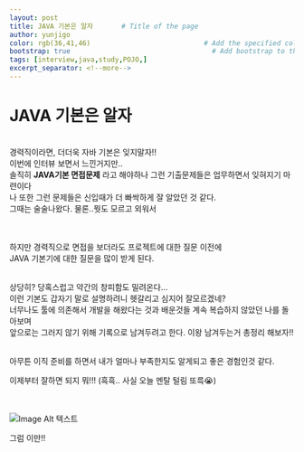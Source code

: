```yaml
---
layout: post
title: JAVA 기본은 알자       # Title of the page
author: yunjigo                   
color: rgb(36,41,46)                            # Add the specified color as feature image, and change link colors in post
bootstrap: true                                   # Add bootstrap to the page
tags: [interview,java,study,POJO,]
excerpt_separator: <!--more-->
---
```


# JAVA 기본은 알자

<br>
경력직이라면, 더더욱 자바 기본은 잊지말자!! <br> <!--more-->
이번에 인터뷰 보면서 느낀거지만..<br>
솔직히 <b>JAVA기본 면접문제</b> 라고 해야하나 그런 기출문제들은 업무하면서 잊혀지기 마련이다<br>
나 또한 그런 문제들은 신입때가 더 빠싹하게 잘 알았던 것 같다.<br>
그때는 술술나왔다. 물론..뭣도 모르고 외워서<br><br><br>

하지만 경력직으로 면접을 보더라도 프로젝트에 대한 질문 이전에<br>
JAVA 기본기에 대한 질문을 많이 받게 된다.<br><br>

상당히? 당혹스럽고 약간의 창피함도 밀려온다...<br>
이런 기본도 갑자기 말로 설명하려니 헷갈리고 심지어 잘모르겠네? <br>
너무나도 툴에 의존해서 개발을 해왔다는 것과 배운것들 계속 복습하지 않았던 나를 돌아보며<br>
앞으로는 그러지 않기 위해 기록으로 남겨두려고 한다.  이왕 남겨두는거 총정리 해보자!!<br><br>

아무튼 이직 준비를 하면서 내가 얼마나 부족한지도 알게되고 좋은 경험인것 같다.<br>

이제부터 잘하면 되지 뭐!!! (흑흑.. 사실 오늘 멘탈 털림 또륵😭) <br><br><br>


![Image Alt 텍스트](http://app.jjalbang.today/jj1G9.gif)

그럼 이만!!
